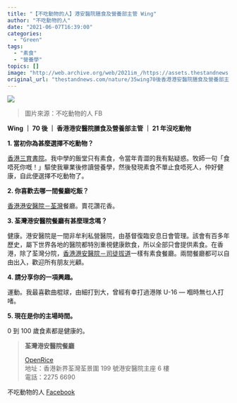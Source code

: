 ```yaml
---
title: "【不吃動物的人】港安醫院膳食及營養部主管 Wing"
author: "不吃動物的人"
date: "2021-06-07T16:39:00"
categories:
  - "Green"
tags:
  - "素食"
  - "營養學"
topics: []
image: "http://web.archive.org/web/2021im_/https://assets.thestandnews.com/media/photos/119049563_188899122604032_387500027626517421_n_3xQtO.jpg"
original_url: "thestandnews.com/nature/35wing70後香港港安醫院膳食及營養部主管20年沒吃動物"
---
```

![](http://web.archive.org/web/2021im_/https://assets.thestandnews.com/media/photos/119049563_188899122604032_387500027626517421_n_3xQtO.jpg)
> 圖片來源：不吃動物的人 FB

**Wing ｜ 70 後 ｜ 香港港安醫院膳食及營養部主管 ｜ 21 年沒吃動物**

**1\. 當初你為甚麼選擇不吃動物？**

[香港三育書院](http://web.archive.org/web/20211229132605/https://www.facebook.com/HongKongAdventistCollege)。我中學的飯堂只有素食，令當年青澀的我有點疑惑。牧師一句「食唔死你嘅！」驅使我畢業後修讀營養學，然後發現素食不單止食唔死人，仲好健康，自此便選擇不吃動物了。

**2\. 你喜歡去哪一間餐廳吃飯？**

[香港港安醫院－荃灣](http://web.archive.org/web/20211229132605/https://www.facebook.com/TsuenWanAdventistHospital)餐廳。賣花讚花香。

**3\. 荃灣港安醫院餐廳有甚麼理念嗎？**

健康。港安醫院是一間非牟利私營醫院，由基督復臨安息日會管理。該會有百多年歷史，屬下世界各地的醫院都特別重視健康飲食，所以全部只會提供素食。在香港，除了荃灣分院，[香港港安醫院－司徒拔道](http://web.archive.org/web/20211229132605/https://www.facebook.com/HKAHSR/)一樣有素食餐廳。兩間餐廳都可以自由出入，歡迎所有朋友光顧。

**4\. 請分享你的一項興趣。**

運動。我最喜歡曲棍球，由細打到大，曾經有幸打過港隊 U-16 — 嗰時無乜人打啫。

**5\. 現在是你的主場時間。**

0 到 100 歲食素都是健康的。

> **荃灣港安醫院餐廳**
> 
> [OpenRice](http://web.archive.org/web/20211229132605/https://www.openrice.com/zh/hongkong/r-%E8%8D%83%E7%81%A3%E6%B8%AF%E5%AE%89%E9%86%AB%E9%99%A2%E9%A4%90%E5%BB%B3-%E8%8D%83%E7%81%A3-%E5%A4%9A%E5%9C%8B%E8%8F%9C-%E7%84%A1%E8%82%89%E9%A4%90%E5%96%AE-r42795)  
> 地址：香港新界荃灣荃景圍 199 號港安醫院主座 6 樓  
> 電話：2275 6690

不吃動物的人 [Facebook](http://web.archive.org/web/20211229132605/https://www.facebook.com/frdofanimal/posts/188900009270610)